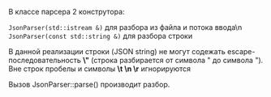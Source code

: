 В классе парсера 2 конструтора:

`JsonParser(std::istream &)` для разбора из файла и потока ввода\n
`JsonParser(const std::string &)` для разбора строки

В данной реализации строки (JSON string) не могут содежать escape-последовательность **\\"** (строка разбирается от символа " до символа ").
Вне строк  пробелы и символы **\t \n \r** игнорируются

Вызов JsonParser::parse() производит разбор.
